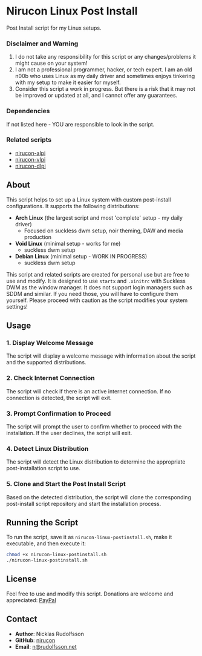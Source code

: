 # Nirucon Linux Post Install

Post Install script for my Linux setups.

### Disclaimer and Warning
1. I do not take any responsibility for this script or any changes/problems it might cause on your system!
2. I am not a professional programmer, hacker, or tech expert. I am an old n00b who uses Linux as my daily driver and sometimes enjoys tinkering with my setup to make it easier for myself.
3. Consider this script a work in progress. But there is a risk that it may not be improved or updated at all, and I cannot offer any guarantees.

### Dependencies
If not listed here - YOU are responsible to look in the script.

### Related scripts
- [nirucon-alpi](https://github.com/nirucon/nirucon-alpi)
- [nirucon-vlpi](https://github.com/nirucon/nirucon-vlpi)
- [nirucon-dlpi](https://github.com/nirucon/nirucon-dlpi)

## About

This script helps to set up a Linux system with custom post-install configurations. It supports the following distributions:
- **Arch Linux** (the largest script and most 'complete' setup - my daily driver)
  - Focused on suckless dwm setup, noir theming, DAW and media production
- **Void Linux** (minimal setup - works for me)
  - suckless dwm setup
- **Debian Linux** (minimal setup - WORK IN PROGRESS)
  - suckless dwm setup

This script and related scripts are created for personal use but are free to use and modify. It is designed to use `startx` and `.xinitrc` with Suckless DWM as the window manager. It does not support login managers such as SDDM and similar. If you need those, you will have to configure them yourself. Please proceed with caution as the script modifies your system settings!

## Usage

### 1. Display Welcome Message

The script will display a welcome message with information about the script and the supported distributions.

### 2. Check Internet Connection

The script will check if there is an active internet connection. If no connection is detected, the script will exit.

### 3. Prompt Confirmation to Proceed

The script will prompt the user to confirm whether to proceed with the installation. If the user declines, the script will exit.

### 4. Detect Linux Distribution

The script will detect the Linux distribution to determine the appropriate post-installation script to use.

### 5. Clone and Start the Post Install Script

Based on the detected distribution, the script will clone the corresponding post-install script repository and start the installation process.

## Running the Script

To run the script, save it as `nirucon-linux-postinstall.sh`, make it executable, and then execute it:

```bash
chmod +x nirucon-linux-postinstall.sh
./nirucon-linux-postinstall.sh
```

## License
Feel free to use and modify this script. Donations are welcome and appreciated: [PayPal](https://www.paypal.com/paypalme/nicklasrudolfsson)

## Contact
- **Author**: Nicklas Rudolfsson
- **GitHub**: [nirucon](https://github.com/nirucon)
- **Email**: [n@rudolfsson.net](mailto:n@rudolfsson.net)
